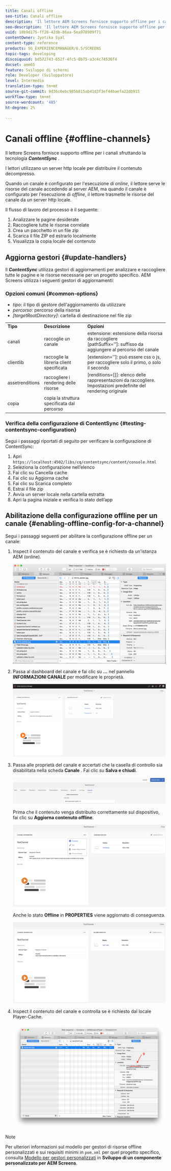 ```yaml
---
title: Canali offline
seo-title: Canali offline
description: 'Il lettore AEM Screens fornisce supporto offline per i canali sfruttando la tecnologia ContentSync. Segui questa pagina per ulteriori informazioni sull’aggiornamento dei gestori e sull’abilitazione della configurazione offline per un canale.  '
seo-description: 'Il lettore AEM Screens fornisce supporto offline per i canali sfruttando la tecnologia ContentSync. Segui questa pagina per ulteriori informazioni sull’aggiornamento dei gestori e sull’abilitazione della configurazione offline per un canale.  '
uuid: 18b9d175-ff26-42db-86aa-5ea978909f71
contentOwner: Jyotika Syal
content-type: reference
products: SG_EXPERIENCEMANAGER/6.5/SCREENS
topic-tags: developing
discoiquuid: bd572743-652f-4fc5-8b75-a3c4c74536f4
docset: aem65
feature: Sviluppo di schermi
role: Developer (Sviluppatore)
level: Intermedio
translation-type: tm+mt
source-git-commit: 9d36c0ebc985b815ab41d3f3ef44baefa22db915
workflow-type: tm+mt
source-wordcount: '485'
ht-degree: 2%

---
```



# Canali offline {#offline-channels}

Il lettore Screens fornisce supporto offline per i canali sfruttando la tecnologia ***ContentSync*** .

I lettori utilizzano un server http locale per distribuire il contenuto decompresso.

Quando un canale è configurato per l&#39;esecuzione di *online*, il lettore serve le risorse del canale accedendo al server AEM, ma quando il canale è configurato per l&#39;esecuzione di *offline*, il lettore trasmette le risorse del canale da un server http locale.

Il flusso di lavoro del processo è il seguente:

1. Analizzare le pagine desiderate
1. Raccogliere tutte le risorse correlate
1. Crea un pacchetto in un file zip
1. Scarica il file ZIP ed estrarlo localmente
1. Visualizza la copia locale del contenuto

## Aggiorna gestori {#update-handlers}

Il ***ContentSync*** utilizza gestori di aggiornamenti per analizzare e raccogliere tutte le pagine e le risorse necessarie per un progetto specifico. AEM Screens utilizza i seguenti gestori di aggiornamenti:

### Opzioni comuni {#common-options}

* *tipo*: il tipo di gestore dell&#39;aggiornamento da utilizzare
* *percorso*: percorso della risorsa
* *[targetRootDirectory]*: cartella di destinazione nel file zip

<table>
 <tbody>
  <tr>
   <td><strong>Tipo</strong></td> 
   <td><strong>Descrizione</strong></td> 
   <td><strong>Opzioni</strong></td> 
  </tr>
  <tr>
   <td>canali</td> 
   <td>raccoglie un canale</td> 
   <td>estensione: estensione della risorsa da raccogliere<br /> [pathSuffix='']: suffisso da aggiungere al percorso del canale<br /> </td> 
  </tr>
  <tr>
   <td>clientlib</td> 
   <td>raccoglie la libreria client specificata</td> 
   <td>[extension='']: può essere css o js, per raccogliere solo il primo, o solo il secondo</td> 
  </tr>
  <tr>
   <td>assetrenditions</td> 
   <td>raccogliere i rendering delle risorse</td> 
   <td>[renditions=[]]: elenco delle rappresentazioni da raccogliere. Impostazioni predefinite del rendering originale</td> 
  </tr>
  <tr>
   <td>copia</td> 
   <td>copia la struttura specificata dal percorso</td> 
   <td> </td> 
  </tr>
 </tbody>
</table>

### Verifica della configurazione di ContentSync {#testing-contentsync-configuration}

Segui i passaggi riportati di seguito per verificare la configurazione di ContentSync:

1. Apri `https://localhost:4502/libs/cq/contentsync/content/console.html`
1. Seleziona la configurazione nell’elenco
1. Fai clic su Cancella cache
1. Fai clic su Aggiorna cache
1. Fai clic su Scarica completo
1. Estrai il file zip
1. Avvia un server locale nella cartella estratta
1. Apri la pagina iniziale e verifica lo stato dell’app

## Abilitazione della configurazione offline per un canale {#enabling-offline-config-for-a-channel}

Segui i passaggi seguenti per abilitare la configurazione offline per un canale:

1. Inspect il contenuto del canale e verifica se è richiesto da un&#39;istanza AEM (online).

   ![chlimage_1-24](assets/chlimage_1-24.png)

1. Passa al dashboard del canale e fai clic su **...** nel pannello **INFORMAZIONI CANALE** per modificare le proprietà.

   ![chlimage_1-25](assets/chlimage_1-25.png)

1. Passa alle proprietà del canale e accertati che la casella di controllo sia disabilitata nella scheda **Canale** . Fai clic su **Salva e chiudi**.

   ![screen_shot_2017-12-19at122422pm](assets/screen_shot_2017-12-19at122422pm.png)

   Prima che il contenuto venga distribuito correttamente sul dispositivo, fai clic su **Aggiorna contenuto offline**.

   ![screen_shot_2017-12-19at122637pm](assets/screen_shot_2017-12-19at122637pm.png)

   Anche lo stato **Offline** in **PROPERTIES** viene aggiornato di conseguenza.

   ![screen_shot_2017-12-19at124735pm](assets/screen_shot_2017-12-19at124735pm.png)

1. Inspect il contenuto del canale e controlla se è richiesto dal locale Player-Cache.

   ![chlimage_1-26](assets/chlimage_1-26.png)

>[!NOTE]
>
>Per ulteriori informazioni sul modello per gestori di risorse offline personalizzati e sui requisiti minimi in `pom.xml` per quel progetto specifico, consulta [Modello per gestori personalizzati](/help/user-guide/developing-custom-component-tutorial-develop.md#custom-handlers) in **Sviluppo di un componente personalizzato per AEM Screens**.